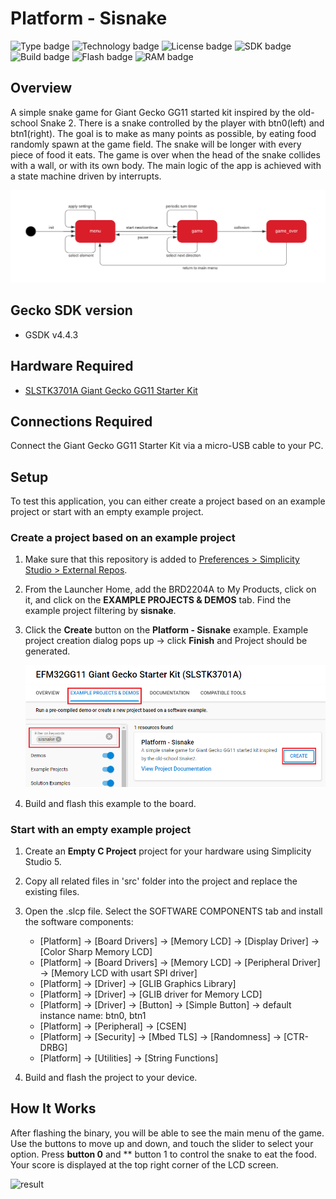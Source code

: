 # Platform - Sisnake #

![Type badge](https://img.shields.io/badge/dynamic/json?url=https://raw.githubusercontent.com/SiliconLabs/application_examples_ci/master/platform_applications/platform_sisnake_common.json&label=Type&query=type&color=green)
![Technology badge](https://img.shields.io/badge/dynamic/json?url=https://raw.githubusercontent.com/SiliconLabs/application_examples_ci/master/platform_applications/platform_sisnake_common.json&label=Technology&query=technology&color=green)
![License badge](https://img.shields.io/badge/dynamic/json?url=https://raw.githubusercontent.com/SiliconLabs/application_examples_ci/master/platform_applications/platform_sisnake_common.json&label=License&query=license&color=green)
![SDK badge](https://img.shields.io/badge/dynamic/json?url=https://raw.githubusercontent.com/SiliconLabs/application_examples_ci/master/platform_applications/platform_sisnake_common.json&label=SDK&query=sdk&color=green)
![Build badge](https://img.shields.io/endpoint?url=https://raw.githubusercontent.com/SiliconLabs/application_examples_ci/master/platform_applications/platform_sisnake_build_status.json)
![Flash badge](https://img.shields.io/badge/dynamic/json?url=https://raw.githubusercontent.com/SiliconLabs/application_examples_ci/master/platform_applications/platform_sisnake_common.json&label=Flash&query=flash&color=blue)
![RAM badge](https://img.shields.io/badge/dynamic/json?url=https://raw.githubusercontent.com/SiliconLabs/application_examples_ci/master/platform_applications/platform_sisnake_common.json&label=RAM&query=ram&color=blue)

## Overview ##

A simple snake game for Giant Gecko GG11 started kit inspired by the old-school Snake 2. There is a snake controlled by the player with btn0(left) and btn1(right). The goal is to make as many points as possible, by eating food randomly spawn at the game field. The snake will be longer with every piece of food it eats. The game is over when the head of the snake collides with a wall, or with its own body. The main logic of the app is achieved with a state machine driven by interrupts.

![state machine](image/figure1.png)

## Gecko SDK version ##

- GSDK v4.4.3

## Hardware Required ##

- [SLSTK3701A Giant Gecko GG11 Starter Kit](https://www.silabs.com/development-tools/mcu/32-bit/efm32gg11-starter-kit?tab=overview)

## Connections Required ##

Connect the Giant Gecko GG11 Starter Kit via a micro-USB cable to your PC.

## Setup ##

To test this application, you can either create a project based on an example project or start with an empty example project.

### Create a project based on an example project ###

1. Make sure that this repository is added to [Preferences > Simplicity Studio > External Repos](https://docs.silabs.com/simplicity-studio-5-users-guide/latest/ss-5-users-guide-about-the-launcher/welcome-and-device-tabs).

2. From the Launcher Home, add the BRD2204A to My Products, click on it, and click on the **EXAMPLE PROJECTS & DEMOS** tab. Find the example project filtering by **sisnake**.

3. Click the **Create** button on the **Platform - Sisnake** example. Example project creation dialog pops up -> click **Finish** and Project should be generated.

    ![Create_example](image/create_example.png)

4. Build and flash this example to the board.

### Start with an empty example project ###

1. Create an **Empty C Project** project for your hardware using Simplicity Studio 5.

2. Copy all related files in 'src' folder into the project and replace the existing files.

3. Open the .slcp file. Select the SOFTWARE COMPONENTS tab and install the software components:

    - [Platform] → [Board Drivers] → [Memory LCD] → [Display Driver] → [Color Sharp Memory LCD]
    - [Platform] → [Board Drivers] → [Memory LCD] → [Peripheral Driver] → [Memory LCD with usart SPI driver]
    - [Platform] → [Driver] → [GLIB Graphics Library]
    - [Platform] → [Driver] → [GLIB driver for Memory LCD]
    - [Platform] → [Driver] → [Button] → [Simple Button] → default instance name: btn0, btn1
    - [Platform] → [Peripheral] → [CSEN]
    - [Platform] → [Security] → [Mbed TLS] → [Randomness] → [CTR-DRBG]
    - [Platform] → [Utilities] → [String Functions]

4. Build and flash the project to your device.

## How It Works ##

After flashing the binary, you will be able to see the main menu of the game. Use the buttons to move up and down, and touch the slider to select your option. Press **button 0** and ** button 1 to control the snake to eat the food. Your score is displayed at the top right corner of the LCD screen.

![result](image/result.GIF)